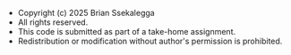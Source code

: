 
* Copyright (c) 2025 Brian Ssekalegga
* All rights reserved.
* This code is submitted as part of a take-home assignment.
* Redistribution or modification without author's permission is prohibited.

